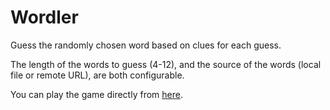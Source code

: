 # Wordler

Guess the randomly chosen word based on clues for each guess.

The length of the words to guess (4-12), and the source of the words (local file or remote URL), are both configurable.

You can play the game directly from [here](https://jparrpearson.github.io/wordler/).
